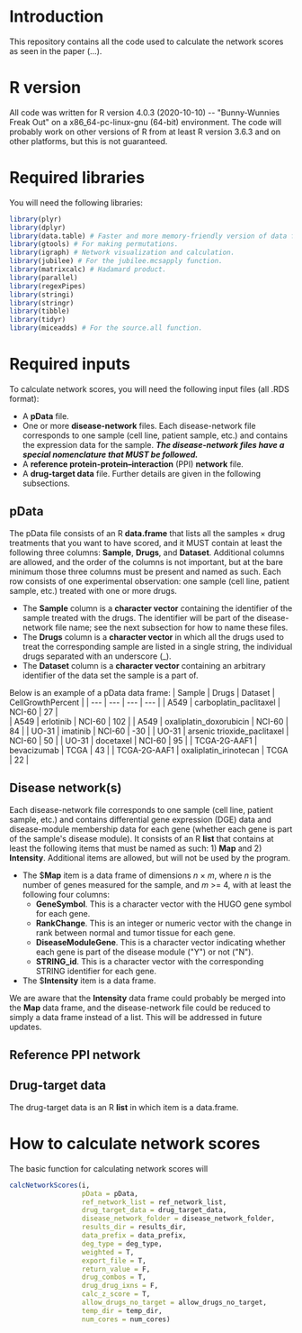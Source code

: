 # Introduction
This repository contains all the code used to calculate the network scores as seen in the paper (...). 

# R version
All code was written for R version 4.0.3 (2020-10-10) -- "Bunny-Wunnies Freak Out" on a x86_64-pc-linux-gnu (64-bit) environment. The code will probably work on other versions of R from at least R version 3.6.3 and on other platforms, but this is not guaranteed. 

# Required libraries
You will need the following libraries:
```R
library(plyr)
library(dplyr)
library(data.table) # Faster and more memory-friendly version of data frames. 
library(gtools) # For making permutations. 
library(igraph) # Network visualization and calculation. 
library(jubilee) # For the jubilee.mcsapply function.
library(matrixcalc) # Hadamard product. 
library(parallel)
library(regexPipes)
library(stringi)
library(stringr)
library(tibble)
library(tidyr)
library(miceadds) # For the source.all function. 
```
# Required inputs
To calculate network scores, you will need the following input files (all .RDS format):
- A **pData** file.
- One or more **disease-network** files. Each disease-network file corresponds to one sample (cell line, patient sample, etc.) and contains the expression data for the sample. ***The disease-network files have a special nomenclature that MUST be followed.***
- A **reference protein-protein–interaction** (PPI) **network** file.
- A **drug-target data** file.
Further details are given in the following subsections.

## pData
The pData file consists of an R **data.frame** that lists all the samples × drug treatments that you want to have scored, and it MUST contain at least the following three columns: **Sample**, **Drugs**, and **Dataset**. 
Additional columns are allowed, and the order of the columns is not important, but at the bare minimum those three columns must be present and named as such. 
Each row consists of one experimental observation: one sample (cell line, patient sample, etc.) treated with one or more drugs. 

- The **Sample** column is a **character vector** containing the identifier of the sample treated with the drugs. The identifier will be part of the disease-network file name; see the next subsection for how to name these files.
- The **Drugs** column is a **character vector** in which all the drugs used to treat the corresponding sample are listed in a single string, the individual drugs separated with an underscore (_).
- The **Dataset** column is a **character vector** containing an arbitrary identifier of the data set the sample is a part of.

Below is an example of a pData data frame:
| Sample | Drugs | Dataset | CellGrowthPercent |
| ---         |     ---      |          --- |     ---      |
| A549   | carboplatin_paclitaxel    | NCI-60    | 27   |  
| A549     | erlotinib       | NCI-60      | 102   |
| A549   | oxaliplatin_doxorubicin     | NCI-60    | 84    |
| UO-31     | imatinib       | NCI-60      | -30   |
| UO-31   | arsenic trioxide_paclitaxel     | NCI-60    | 50    |
| UO-31     | docetaxel       | NCI-60      | 95   |
| TCGA-2G-AAF1   | bevacizumab     | TCGA    | 43    |
| TCGA-2G-AAF1     | oxaliplatin_irinotecan      | TCGA      | 22    |

## Disease network(s)
Each disease-network file corresponds to one sample (cell line, patient sample, etc.) and contains differential gene expression (DGE) data and disease-module membership data for each gene (whether each gene is part of the sample's disease module). It consists of an R **list** that contains at least the following items that must be named as such: 1) **Map** and 2) **Intensity**. Additional items are allowed, but will not be used by the program. 

- The $**Map** item is a data frame of dimensions *n* × *m*, where *n* is the number of genes measured for the sample, and *m* >= 4, with at least the following four columns:
  - **GeneSymbol**. This is a character vector with the HUGO gene symbol for each gene. 
  - **RankChange**. This is an integer or numeric vector with the change in rank between normal and tumor tissue for each gene. 
  - **DiseaseModuleGene**. This is a character vector indicating whether each gene is part of the disease module ("Y") or not ("N"). 
  - **STRING_id**. This is a character vector with the corresponding STRING identifier for each gene. 
- The $**Intensity** item is a data frame.

We are aware that the **Intensity** data frame could probably be merged into the **Map** data frame, and the disease-network file could be reduced to simply a data frame instead of a list. This will be addressed in future updates. 

## Reference PPI network
## Drug-target data
The drug-target data is an R **list** in which item is a data.frame. 

# How to calculate network scores
The basic function for calculating network scores will 
```R
calcNetworkScores(i, 
                  pData = pData, 
                  ref_network_list = ref_network_list, 
                  drug_target_data = drug_target_data, 
                  disease_network_folder = disease_network_folder, 
                  results_dir = results_dir, 
                  data_prefix = data_prefix, 
                  deg_type = deg_type, 
                  weighted = T, 
                  export_file = T, 
                  return_value = F, 
                  drug_combos = T, 
                  drug_drug_ixns = F, 
                  calc_z_score = T, 
                  allow_drugs_no_target = allow_drugs_no_target, 
                  temp_dir = temp_dir, 
                  num_cores = num_cores)
```
